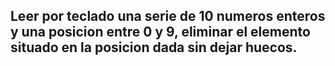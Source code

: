 ## Leer por teclado una serie de 10 numeros enteros y una posicion entre 0 y 9, eliminar el elemento situado en la posicion dada sin dejar huecos.
